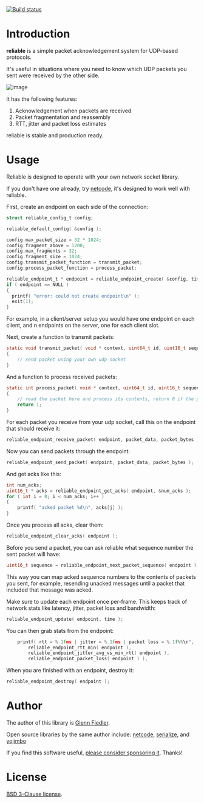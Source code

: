 [![Build status](https://github.com/mas-bandwidth/reliable/workflows/CI/badge.svg)](https://github.com/mas-bandwidth/reliable/actions?query=workflow%3ACI)

# Introduction

**reliable** is a simple packet acknowledgement system for UDP-based protocols.

It's useful in situations where you need to know which UDP packets you sent were received by the other side.

![image](https://github.com/mas-bandwidth/reliable/assets/696656/c58edcde-8bff-4683-8bc9-36c562ee7570)

It has the following features:

1. Acknowledgement when packets are received
2. Packet fragmentation and reassembly
3. RTT, jitter and packet loss estimates

reliable is stable and production ready.

# Usage

Reliable is designed to operate with your own network socket library.

If you don't have one already, try [netcode](https://github.com/mas-bandwidth/netcode), it's designed to work well with reliable.

First, create an endpoint on each side of the connection:

```c
struct reliable_config_t config;

reliable_default_config( &config );

config.max_packet_size = 32 * 1024;
config.fragment_above = 1200;
config.max_fragments = 32;
config.fragment_size = 1024;
config.transmit_packet_function = transmit_packet;
config.process_packet_function = process_packet;

reliable_endpoint_t * endpoint = reliable_endpoint_create( &config, time );
if ( endpoint == NULL )
{
  printf( "error: could not create endpoint\n" );
  exit(1);
}
```

For example, in a client/server setup you would have one endpoint on each client, and n endpoints on the server, one for each client slot.

Next, create a function to transmit packets:

```c
static void transmit_packet( void * context, uint64_t id, uint16_t sequence, uint8_t * packet_data, int packet_bytes )
{
    // send packet using your own udp socket
}
```

And a function to process received packets:

```c
static int process_packet( void * context, uint64_t id, uint16_t sequence, uint8_t * packet_data, int packet_bytes )
{
    // read the packet here and process its contents, return 0 if the packet should not be acked
    return 1;
}
```

For each packet you receive from your udp socket, call this on the endpoint that should receive it:

```c
reliable_endpoint_receive_packet( endpoint, packet_data, packet_bytes );
```

Now you can send packets through the endpoint:

```c
reliable_endpoint_send_packet( endpoint, packet_data, packet_bytes );
```

And get acks like this:

```c
int num_acks;
uint16_t * acks = reliable_endpoint_get_acks( endpoint, &num_acks );
for ( int i = 0; i < num_acks; i++ )
{
    printf( "acked packet %d\n", acks[j] );
}
```

Once you process all acks, clear them:

```c
reliable_endpoint_clear_acks( endpoint );
```

Before you send a packet, you can ask reliable what sequence number the sent packet will have:

```c
uint16_t sequence = reliable_endpoint_next_packet_sequence( endpoint );
```

This way you can map acked sequence numbers to the contents of packets you sent, for example, resending unacked messages until a packet that included that message was acked.

Make sure to update each endpoint once per-frame. This keeps track of network stats like latency, jitter, packet loss and bandwidth:

```c
reliable_endpoint_update( endpoint, time );
```

You can then grab stats from the endpoint:

```c
    printf( rtt = %.1fms | jitter = %.1fms | packet loss = %.1f%%\n", 
        reliable_endpoint_rtt_min( endpoint ),
        reliable_endpoint_jitter_avg_vs_min_rtt( endpoint ),
        reliable_endpoint_packet_loss( endpoint ) ),
```

When you are finished with an endpoint, destroy it:

```c
reliable_endpoint_destroy( endpoint );
```

# Author

The author of this library is [Glenn Fiedler](https://www.linkedin.com/in/glenn-fiedler-11b735302/).

Open source libraries by the same author include: [netcode](https://github.com/mas-bandwidth/netcode), [serialize](https://github.com/mas-bandwidth/serialize),  and [yojimbo](https://github.com/mas-bandwidth/yojimbo)

If you find this software useful, [please consider sponsoring it](https://github.com/sponsors/mas-bandwidth). Thanks!

# License

[BSD 3-Clause license](https://opensource.org/licenses/BSD-3-Clause).
